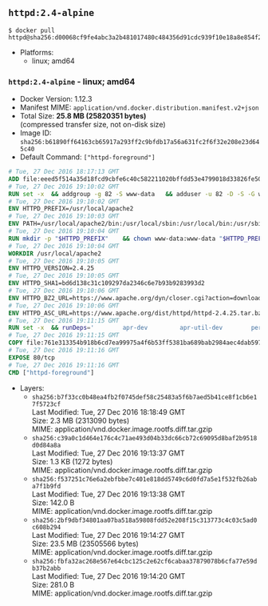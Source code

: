 ## `httpd:2.4-alpine`

```console
$ docker pull httpd@sha256:d00068cf9fe4abc3a2b481017480c484356d91cdc939f10e18a8e854f280551e
```

-	Platforms:
	-	linux; amd64

### `httpd:2.4-alpine` - linux; amd64

-	Docker Version: 1.12.3
-	Manifest MIME: `application/vnd.docker.distribution.manifest.v2+json`
-	Total Size: **25.8 MB (25820351 bytes)**  
	(compressed transfer size, not on-disk size)
-	Image ID: `sha256:b61890ff64163cb65917a293ff2c9bfdb17a56a631fc2f6f32e208e23d645c40`
-	Default Command: `["httpd-foreground"]`

```dockerfile
# Tue, 27 Dec 2016 18:17:13 GMT
ADD file:eeed5f514a35d18fcd9cbfe6c40c582211020bffdd53e4799018d33826fe5067 in / 
# Tue, 27 Dec 2016 19:10:02 GMT
RUN set -x 	&& addgroup -g 82 -S www-data 	&& adduser -u 82 -D -S -G www-data www-data
# Tue, 27 Dec 2016 19:10:02 GMT
ENV HTTPD_PREFIX=/usr/local/apache2
# Tue, 27 Dec 2016 19:10:03 GMT
ENV PATH=/usr/local/apache2/bin:/usr/local/sbin:/usr/local/bin:/usr/sbin:/usr/bin:/sbin:/bin
# Tue, 27 Dec 2016 19:10:04 GMT
RUN mkdir -p "$HTTPD_PREFIX" 	&& chown www-data:www-data "$HTTPD_PREFIX"
# Tue, 27 Dec 2016 19:10:04 GMT
WORKDIR /usr/local/apache2
# Tue, 27 Dec 2016 19:10:05 GMT
ENV HTTPD_VERSION=2.4.25
# Tue, 27 Dec 2016 19:10:05 GMT
ENV HTTPD_SHA1=bd6d138c31c109297da2346c6e7b93b9283993d2
# Tue, 27 Dec 2016 19:10:06 GMT
ENV HTTPD_BZ2_URL=https://www.apache.org/dyn/closer.cgi?action=download&filename=httpd/httpd-2.4.25.tar.bz2
# Tue, 27 Dec 2016 19:10:06 GMT
ENV HTTPD_ASC_URL=https://www.apache.org/dist/httpd/httpd-2.4.25.tar.bz2.asc
# Tue, 27 Dec 2016 19:11:15 GMT
RUN set -x 	&& runDeps=' 		apr-dev 		apr-util-dev 		perl 	' 	&& apk add --no-cache --virtual .build-deps 		$runDeps 		ca-certificates 		gcc 		gnupg 		libc-dev 		libxml2-dev 		lua-dev 		make 		openssl 		openssl-dev 		pcre-dev 		tar 		zlib-dev 	&& echo '@edge http://dl-cdn.alpinelinux.org/alpine/edge/main' >> /etc/apk/repositories 	&& apk add --no-cache nghttp2-dev@edge 		&& wget -O httpd.tar.bz2 "$HTTPD_BZ2_URL" 	&& echo "$HTTPD_SHA1 *httpd.tar.bz2" | sha1sum -c - 	&& wget -O httpd.tar.bz2.asc "$HTTPD_ASC_URL" 	&& export GNUPGHOME="$(mktemp -d)" 	&& gpg --keyserver ha.pool.sks-keyservers.net --recv-keys A93D62ECC3C8EA12DB220EC934EA76E6791485A8 	&& gpg --batch --verify httpd.tar.bz2.asc httpd.tar.bz2 	&& rm -r "$GNUPGHOME" httpd.tar.bz2.asc 		&& mkdir -p src 	&& tar -xf httpd.tar.bz2 -C src --strip-components=1 	&& rm httpd.tar.bz2 	&& cd src 		&& ./configure 		--prefix="$HTTPD_PREFIX" 		--enable-mods-shared=reallyall 	&& make -j "$(getconf _NPROCESSORS_ONLN)" 	&& make install 		&& cd .. 	&& rm -r src man manual 		&& sed -ri 		-e 's!^(\s*CustomLog)\s+\S+!\1 /proc/self/fd/1!g' 		-e 's!^(\s*ErrorLog)\s+\S+!\1 /proc/self/fd/2!g' 		"$HTTPD_PREFIX/conf/httpd.conf" 		&& runDeps="$runDeps $( 		scanelf --needed --nobanner --recursive /usr/local 			| awk '{ gsub(/,/, "\nso:", $2); print "so:" $2 }' 			| sort -u 			| xargs -r apk info --installed 			| sort -u 	)" 	&& apk update 	&& apk add --virtual .httpd-rundeps $runDeps 	&& apk del .build-deps 	&& rm -rf /var/cache/apk/*
# Tue, 27 Dec 2016 19:11:15 GMT
COPY file:761e313354b918b6cd7ea99975a4f6b53ff5381ba689bab2984aec4dab597215 in /usr/local/bin/ 
# Tue, 27 Dec 2016 19:11:16 GMT
EXPOSE 80/tcp
# Tue, 27 Dec 2016 19:11:16 GMT
CMD ["httpd-foreground"]
```

-	Layers:
	-	`sha256:b7f33cc0b48ea4fb2f0745def58c25483a5f6b7aed5b41ce8f1cb6e17f5723cf`  
		Last Modified: Tue, 27 Dec 2016 18:18:49 GMT  
		Size: 2.3 MB (2313090 bytes)  
		MIME: application/vnd.docker.image.rootfs.diff.tar.gzip
	-	`sha256:c39a0c1d464e176c4c71ae493d04b33dc66cb72c69095d8baf2b9518d0d84a8a`  
		Last Modified: Tue, 27 Dec 2016 19:13:37 GMT  
		Size: 1.3 KB (1272 bytes)  
		MIME: application/vnd.docker.image.rootfs.diff.tar.gzip
	-	`sha256:f537251c76e6a2ebfbbe7c401e818dd5749c6d0fd7a5e1f532fb26aba7f1b9fd`  
		Last Modified: Tue, 27 Dec 2016 19:13:38 GMT  
		Size: 142.0 B  
		MIME: application/vnd.docker.image.rootfs.diff.tar.gzip
	-	`sha256:2bf9dbf34801aa07ba518a59808fdd52e208f15c313773c4c03c5ad0c608b294`  
		Last Modified: Tue, 27 Dec 2016 19:14:27 GMT  
		Size: 23.5 MB (23505566 bytes)  
		MIME: application/vnd.docker.image.rootfs.diff.tar.gzip
	-	`sha256:fbfa32ac268e567e64cbc125c2e62cf6cabaa37879078b6cfa77e59db37b2abb`  
		Last Modified: Tue, 27 Dec 2016 19:14:20 GMT  
		Size: 281.0 B  
		MIME: application/vnd.docker.image.rootfs.diff.tar.gzip
